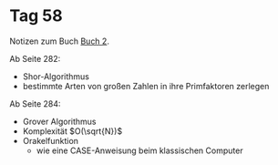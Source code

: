 # Tag 58

Notizen zum Buch [Buch 2](../Buch2.md).

Ab Seite 282:
* Shor-Algorithmus
* bestimmte Arten von großen Zahlen in ihre Primfaktoren zerlegen

Ab Seite 284:
* Grover Algorithmus
* Komplexität $O(\sqrt{N})$
* Orakelfunktion
  - wie eine CASE-Anweisung beim klassischen Computer

